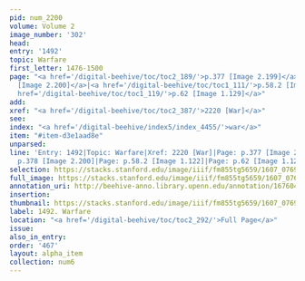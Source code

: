 ```yaml
---
pid: num_2200
volume: Volume 2
image_number: '302'
head:
entry: '1492'
topic: Warfare
first_letter: 1476-1500
page: "<a href='/digital-beehive/toc/toc2_189/'>p.377 [Image 2.199]</a>|<a href='/digital-beehive/toc/toc2_190/'>p.378
  [Image 2.200]</a>|<a href='/digital-beehive/toc/toc1_111/'>p.58.2 [Image 1.122]</a>|<a
  href='/digital-beehive/toc/toc1_119/'>p.62 [Image 1.129]</a>"
add:
xref: "<a href='/digital-beehive/toc/toc2_387/'>2220 [War]</a>"
see:
index: "<a href='/digital-beehive/index5/index_4455/'>war</a>"
item: "#item-d3e1aad8e"
unparsed:
line: 'Entry: 1492|Topic: Warfare|Xref: 2220 [War]|Page: p.377 [Image 2.199]|Page:
  p.378 [Image 2.200]|Page: p.58.2 [Image 1.122]|Page: p.62 [Image 1.129]|Index: war|#item-d3e1aad8e'
selection: https://stacks.stanford.edu/image/iiif/fm855tg5659/1607_0769/889,1473,2753,943/full/0/default.jpg
full_image: https://stacks.stanford.edu/image/iiif/fm855tg5659/1607_0769/full/full/0/default.jpg
annotation_uri: http://beehive-anno.library.upenn.edu/annotation/1676044290300
insertion:
thumbnail: https://stacks.stanford.edu/image/iiif/fm855tg5659/1607_0769/889,1473,600,180/250,/0/default.jpg
label: 1492. Warfare
location: "<a href='/digital-beehive/toc/toc2_292/'>Full Page</a>"
issue:
also_in_entry:
order: '467'
layout: alpha_item
collection: num6
---
```

